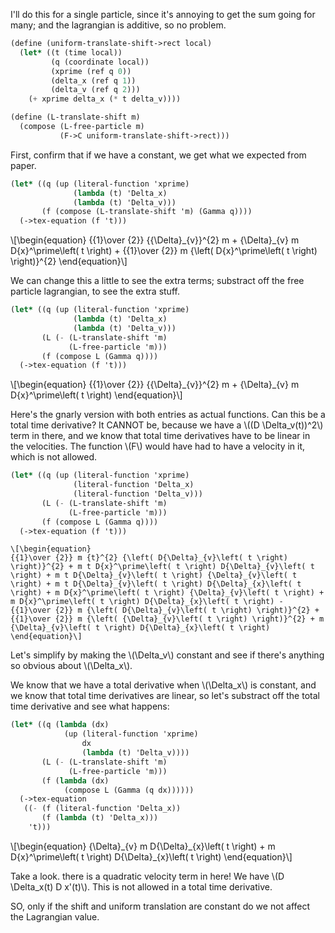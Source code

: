 I'll do this for a single particle, since it's annoying to get the sum going for many; and the lagrangian is additive, so no problem.

```scheme
(define (uniform-translate-shift->rect local)
  (let* ((t (time local))
         (q (coordinate local))
         (xprime (ref q 0))
         (delta_x (ref q 1))
         (delta_v (ref q 2)))
    (+ xprime delta_x (* t delta_v))))

(define (L-translate-shift m)
  (compose (L-free-particle m)
           (F->C uniform-translate-shift->rect)))
```

First, confirm that if we have a constant, we get what we expected from paper.

```scheme
(let* ((q (up (literal-function 'xprime)
              (lambda (t) 'Delta_x)
              (lambda (t) 'Delta_v)))
       (f (compose (L-translate-shift 'm) (Gamma q))))
  (->tex-equation (f 't)))
```

\\[\begin{equation} {{1}\over {2}} {{\Delta}\_{v}}^{2} m + {\Delta}\_{v} m D{x}^\prime\left( t \right) + {{1}\over {2}} m {\left( D{x}^\prime\left( t \right) \right)}^{2} \end{equation}\\]

We can change this a little to see the extra terms; substract off the free particle lagrangian, to see the extra stuff.

```scheme
(let* ((q (up (literal-function 'xprime)
              (lambda (t) 'Delta_x)
              (lambda (t) 'Delta_v)))
       (L (- (L-translate-shift 'm)
             (L-free-particle 'm)))
       (f (compose L (Gamma q))))
  (->tex-equation (f 't)))
```

\\[\begin{equation} {{1}\over {2}} {{\Delta}\_{v}}^{2} m + {\Delta}\_{v} m D{x}^\prime\left( t \right) \end{equation}\\]

Here's the gnarly version with both entries as actual functions. Can this be a total time derivative? It CANNOT be, because we have a \\((D \Delta\_v(t))^2\\) term in there, and we know that total time derivatives have to be linear in the velocities. The function \\(F\\) would have had to have a velocity in it, which is not allowed.

```scheme
(let* ((q (up (literal-function 'xprime)
              (literal-function 'Delta_x)
              (literal-function 'Delta_v)))
       (L (- (L-translate-shift 'm)
             (L-free-particle 'm)))
       (f (compose L (Gamma q))))
  (->tex-equation (f 't)))
```

    \[\begin{equation}
    {{1}\over {2}} m {t}^{2} {\left( D{\Delta}_{v}\left( t \right) \right)}^{2} + m t D{x}^\prime\left( t \right) D{\Delta}_{v}\left( t \right) + m t D{\Delta}_{v}\left( t \right) {\Delta}_{v}\left( t \right) + m t D{\Delta}_{v}\left( t \right) D{\Delta}_{x}\left( t \right) + m D{x}^\prime\left( t \right) {\Delta}_{v}\left( t \right) + m D{x}^\prime\left( t \right) D{\Delta}_{x}\left( t \right) - {{1}\over {2}} m {\left( D{\Delta}_{v}\left( t \right) \right)}^{2} + {{1}\over {2}} m {\left( {\Delta}_{v}\left( t \right) \right)}^{2} + m {\Delta}_{v}\left( t \right) D{\Delta}_{x}\left( t \right)
    \end{equation}\]

Let's simplify by making the \\(\Delta\_v\\) constant and see if there's anything so obvious about \\(\Delta\_x\\).

We know that we have a total derivative when \\(\Delta\_x\\) is constant, and we know that total time derivatives are linear, so let's substract off the total time derivative and see what happens:

```scheme
(let* ((q (lambda (dx)
            (up (literal-function 'xprime)
                dx
                (lambda (t) 'Delta_v))))
       (L (- (L-translate-shift 'm)
             (L-free-particle 'm)))
       (f (lambda (dx)
            (compose L (Gamma (q dx))))))
  (->tex-equation
   ((- (f (literal-function 'Delta_x))
       (f (lambda (t) 'Delta_x)))
    't)))
```

\\[\begin{equation} {\Delta}\_{v} m D{\Delta}\_{x}\left( t \right) + m D{x}^\prime\left( t \right) D{\Delta}\_{x}\left( t \right) \end{equation}\\]

Take a look. there is a quadratic velocity term in here! We have \\(D \Delta\_x(t) D x'(t)\\). This is not allowed in a total time derivative.

SO, only if the shift and uniform translation are constant do we not affect the Lagrangian value.

